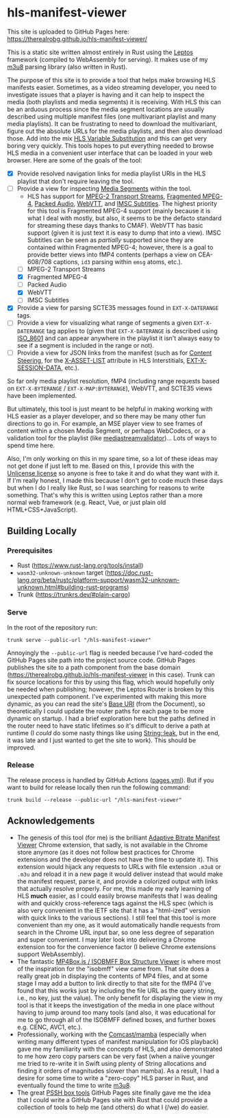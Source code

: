 # hls-manifest-viewer

This site is uploaded to GitHub Pages here: https://therealrobg.github.io/hls-manifest-viewer/

This is a static site written almost entirely in Rust using the [Leptos][1] framework (compiled to
WebAssembly for serving). It makes use of my [m3u8][2] parsing library (also written in Rust).

The purpose of this site is to provide a tool that helps make browsing HLS manifests easier.
Sometimes, as a video streaming developer, you need to investigate issues that a player is having
and it can help to inspect the media (both playlists and media segments) it is receiving. With HLS
this can be an arduous process since the media segment locations are usually described using
multiple manifest files (one multivariant playlist and many media playlists). It can be frustrating
to need to download the multivariant, figure out the absolute URLs for the media playlists, and then
also download those. Add into the mix [HLS Variable Substitution][3] and this can get very boring
very quickly. This tools hopes to put everything needed to browse HLS media in a convenient user
interface that can be loaded in your web browser. Here are some of the goals of the tool:
- [x] Provide resolved navigation links for media playlist URIs in the HLS playlist that don't
      require leaving the tool.
- [ ] Provide a view for inspecting [Media Segments][4] within the tool.
    * HLS has support for [MPEG-2 Transport Streams][5], [Fragmented MPEG-4][6], [Packed Audio][7],
      [WebVTT][8], and [IMSC Subtitles][9]. The highest priority for this tool is Fragmented MPEG-4
      support (mainly because it is what I deal with mostly, but also, it seems to be the defacto
      standard for streaming these days thanks to CMAF). WebVTT has basic support (given it is just
      text it is easy to dump that into a view). IMSC Subtitles can be seen as _partially_ supported
      since they are contained within Fragmented MPEG-4; however, there is a goal to provide better
      views into fMP4 contents (perhaps a view on CEA-608/708 captions, `id3` parsing within `emsg`
      atoms, etc.).
    - [ ] MPEG-2 Transport Streams
    - [x] Fragmented MPEG-4
    - [ ] Packed Audio
    - [x] WebVTT
    - [ ] IMSC Subtitles
- [x] Provide a view for parsing SCTE35 messages found in `EXT-X-DATERANGE` tags.
- [ ] Provide a view for visualizing what range of segments a given `EXT-X-DATERANGE` tag applies to
      (given that `EXT-X-DATERANGE` is described using [ISO_8601][10] and can appear anywhere in the
      playlist it isn't always easy to see if a segment is included in the range or not).
- [ ] Provide a view for JSON links from the manifest (such as for [Content Steering][11], for the
      [X-ASSET-LIST][12] attribute in HLS Interstitials, [EXT-X-SESSION-DATA][13], etc.).

So far only media playlist resolution, fMP4 (including range requests based on `EXT-X-BYTERANGE` /
`EXT-X-MAP:BYTERANGE`), WebVTT, and SCTE35 views have been implemented.

But ultimately, this tool is just meant to be helpful in making working with HLS easier as a player
developer, and so there may be many other fun directions to go in. For example, an MSE player view
to see frames of content within a chosen Media Segment, or perhaps WebCodecs, or a validation tool
for the playlist (like [mediastreamvalidator][14])... Lots of ways to spend time here.

Also, I'm only working on this in my spare time, so a lot of these ideas may not get done if just
left to me. Based on this, I provide this with the [Unlicense license][15] so anyone is free to take
it and do what they want with it. If I'm really honest, I made this because I don't get to code much
these days but when I do I really like Rust, so I was searching for reasons to write something.
That's why this is written using Leptos rather than a more normal web framework (e.g. React, Vue, or
just plain old HTML+CSS+JavaScript).

[1]: https://leptos.dev
[2]: https://github.com/theRealRobG/m3u8
[3]: https://datatracker.ietf.org/doc/html/draft-pantos-hls-rfc8216bis-17#section-4.3
[4]: https://datatracker.ietf.org/doc/html/draft-pantos-hls-rfc8216bis-17#section-3.1
[5]: https://datatracker.ietf.org/doc/html/draft-pantos-hls-rfc8216bis-17#section-3.1.1
[6]: https://datatracker.ietf.org/doc/html/draft-pantos-hls-rfc8216bis-17#section-3.1.2
[7]: https://datatracker.ietf.org/doc/html/draft-pantos-hls-rfc8216bis-17#section-3.1.3
[8]: https://datatracker.ietf.org/doc/html/draft-pantos-hls-rfc8216bis-17#section-3.1.4
[9]: https://datatracker.ietf.org/doc/html/draft-pantos-hls-rfc8216bis-17#section-3.1.5
[10]: https://datatracker.ietf.org/doc/html/draft-pantos-hls-rfc8216bis-17#ref-ISO_8601
[11]: https://datatracker.ietf.org/doc/html/draft-pantos-hls-rfc8216bis-17#section-7.2
[12]: https://datatracker.ietf.org/doc/html/draft-pantos-hls-rfc8216bis-17#appendix-D.2
[13]: https://datatracker.ietf.org/doc/html/draft-pantos-hls-rfc8216bis-17#section-4.4.6.4
[14]: https://developer.apple.com/documentation/http-live-streaming/using-apple-s-http-live-streaming-hls-tools
[15]: https://unlicense.org/

## Building Locally

### Prerequisites
* Rust (https://www.rust-lang.org/tools/install)
* `wasm32-unknown-unknown` target (https://doc.rust-lang.org/beta/rustc/platform-support/wasm32-unknown-unknown.html#building-rust-programs)
* Trunk (https://trunkrs.dev/#plain-cargo)

### Serve
In the root of the repository run:
```
trunk serve --public-url "/hls-manifest-viewer"
```
Annoyingly the `--public-url` flag is needed because I've hard-coded the GitHub Pages site path into
the project source code. GitHub Pages publishes the site to a path component from the base domain
(https://therealrobg.github.io/hls-manifest-viewer in this case). Trunk can fix source locations for
this by using this flag, which would hopefully only be needed when publishing; however, the Leptos
Router is broken by this unexpected path component. I've experimented with making this more dynamic,
as you can read the site's [Base URI][16] (from the Document), so theoretically I could update the
router paths for each page to be more dynamic on startup. I had a brief exploration here but the
paths defined in the router need to have static lifetimes so it's difficult to derive a path at
runtime (I _could_ do some nasty things like using [String::leak][17], but in the end, it was late
and I just wanted to get the site to work). This should be improved.

[16]: https://developer.mozilla.org/en-US/docs/Web/API/Node/baseURI
[17]: https://doc.rust-lang.org/std/string/struct.String.html#method.leak

### Release
The release process is handled by GitHub Actions ([pages.yml](.github/workflows/pages.yml)). But if
you want to build for release locally then run the following command:
```
trunk build --release --public-url "/hls-manifest-viewer"
```

## Acknowledgements
* The genesis of this tool (for me) is the brilliant [Adaptive Bitrate Manifest Viewer][18] Chrome
  extension, that sadly, is not available in the Chrome store anymore (as it does not follow best
  practices for Chrome extensions and the developer does not have the time to update it). This
  extension would hijack any requests to URLs with file extension `.m3u8` or `.m3u` and reload it
  in a new page it would deliver instead that would make the manifest request, parse it, and provide
  a colorized output with links that actually resolve properly. For me, this made my early learning
  of HLS **much** easier, as I could easily browse manifests that I was dealing with and quickly
  cross-reference tags against the HLS spec (which is also very convenient in the IETF site that it
  has a "html-ized" version with quick links to the various sections). I still feel that this tool
  is more convenient than my one, as it would automatically handle requests from search in the
  Chrome URL input bar, so one less degree of separation and super convenient. I may later look into
  delivering a Chrome extension too for the convenience factor (I believe Chrome extensions support
  WebAssembly).
* The fantastic [MP4Box.js / ISOBMFF Box Structure Viewer][19] is where most of the inspiration for
  the "isobmff" view came from. That site does a really great job in displaying the contents of MP4
  files, and at some stage I may add a button to link directly to that site for the fMP4 (I've found
  that this works just by including the file URL as the query string, i.e., no key, just the value).
  The only benefit for displaying the view in my tool is that it keeps the investigation of the
  media in one place without having to jump around too many tools (and also, it was educational for
  me to go through all of the ISOBMFF defined boxes, and further boxes e.g. CENC, AVC1, etc.).
* Professionally, working with the [Comcast/mamba][20] (especially when writing many different types
  of manifest manipulation for iOS playback) gave me my familiarity with the concepts of HLS, and
  also demonstrated to me how zero copy parsers can be very fast (when a naiive younger me tried to
  re-write it in Swift using plenty of String allocations and finding it orders of magnitudes slower
  than mamba). As a result, I had a desire for some time to write a "zero-copy" HLS parser in Rust,
  and eventually found the time to write [m3u8][2].
* The great [PSSH box tools][21] GitHub Pages site finally gave me the idea that I could write a
  GitHub Pages site with Rust that could provide a collection of tools to help me (and others) do
  what I (/we) do easier.

[18]: https://chromewebstore.google.com/detail/adaptive-bitrate-manifest/omjpjjekjefmdkidigpkhpjnojoadbih?hl=en
[19]: https://dist.gpac.io/mp4box.js/test/filereader.html
[20]: https://github.com/Comcast/mamba
[21]: https://emarsden.github.io/pssh-box-wasm/
